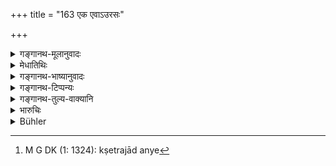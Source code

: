 +++
title = "163 एक एवाऽउरसः"

+++

<details><summary>गङ्गानथ-मूलानुवादः</summary>

The ‘legitimate’ (body-born) son is alone the owner of the paternal estate; but in order toavoid unkindness, he shall provide subsistence for the rest.—(163)
</details>

<details><summary>मेधातिथिः</summary>

सत्य् औरसे क्षेत्रजादयः[^४७३] सर्वे ऽदायादाः **प्रजीवनम्** औरसाल् लभेरन् । **आनृशंस्यम्** अपापम् । अददत् पापम् आप्नोति ॥ ९.१६३ ॥


[^४७३]:
     M G DK (1: 1324): kṣetrajād anye
</details>

<details><summary>गङ्गानथ-भाष्यानुवादः</summary>

If the legitimate son is there, all the others ‘*Kṣetraja*’ a nd the rest—are not ‘heirs;’ and they shall receive a subsistence allowance only from the legitimate son ‘Avoidance of unkindness’—avoidance of sin. That is the man would incur sin if he did not make the said provision.—(163)
</details>

<details><summary>गङ्गानथ-टिप्पन्यः</summary>

‘*Pradadyāt jīvanam*’.—‘And if one does not maintain them, he commits
sin’ (Medhātithi and Kullūka),—‘but not, if they have other means of
subsistence’ (Nandana).

This verse is quoted in *Mitākṣarā* (2.132), which notes that this rule
is meant for those cases where the ‘adopted’ and other ‘secondary’ sons
are either not friendly towards the ‘body-born’ son, or entirely devoid
of good qualities. The *Bālambhaṭṭī* has the following
notes:—‘*ānṛśaṃsya*’ means ‘avoidance of sin’; so that the meaning is
that if maintenance is not provided, sin is incurred.

It is quoted in *Vivādaratnākara* (p. 542), which has the following
notes:—‘*Śeṣāṇām*’, those precluded from inheritance;—‘*ānṛśaṃsya*’ is
pity,—‘*prajīvanam*’, maintenance;—in *Parāśaramādhava* (Vyavahāra, p.
348), which adds that the verse is meant to be a mere eulogium on the
‘body-born’ son, it does not really preclude the fourth share for the
other sons;—in *Nṛsiṃhaprasāda* (Vyavahāra, 40a);—

in *Vivādacintāmaṇi* (Calcutta, p. 149), which explains ‘*ānṛśaṃśyam*’
as ‘pity’, and ‘*prajīvanam*’ as ‘maintenance’;—and by Jīmūtavāhana,
(*Dāyabhāga*, p. 229).
</details>

<details><summary>गङ्गानथ-तुल्य-वाक्यानि</summary>

*Viṣṇu* (15.28-30).—‘A mongst these sons, each preceding one is
preferable to the one next in order;—he takes the inheritance before the
next in order;—and he shall maintain the others.’

*Yājñavalkya* (2.132).—‘Among them, the succeeding one is entitled to
offer the Ball and inherit the property only in the absence of the
preceding one.’

*Bṛhaspati* (Vivādaratnākara, p. 541).—‘The Body-horn son alone has been
declared to be the owner of the father’s property; equal to him is the
Appointed Daughter; the other sons should be supported.’

*Brahmapurāṇa* (Do., p. 545).—‘The Body-born son, even though low-born,
is the owner of the entire property.’
</details>

<details><summary>भारुचिः</summary>

एवं क्षेत्रजादीनाम् औरसे सति पश्चाद् उत्पन्ने वानंशत्वे प्राप्ते विधिर् अयं विकल्पार्थम् उच्यते । इतरेभ्यः क्षेत्रजादिभ्यः **प्रजीवन**मात्रं देयम् इति ॥ ९.१६३ ॥
</details>

<details><summary>Bühler</summary>

163	The legitimate son of the body alone (shall be) the owner of the paternal estate; but, in order to avoid harshness, let him allow a maintenance to the rest.
</details>
